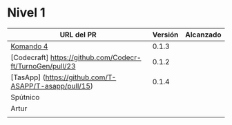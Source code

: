 # Nivel 1

| URL del PR | Versión | Alcanzado |
|------------|---------|-----------|
| [Komando 4](https://github.com/Komando4ediae/komando4Project/pull/8)  |  0.1.3       |           |
| [Codecraft] https://github.com/Codecr-ft/TurnoGen/pull/23 |   0.1.2      |           |
| [TasApp] (https://github.com/T-ASAPP/T-asapp/pull/15)     |  0.1.4       |           |
| Spútnico   |         |           |
| Artur      |         |           |
|            |         |           |
